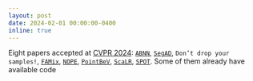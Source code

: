 ```yaml
---
layout: post
date: 2024-02-01 00:00:00-0400
inline: true
---
```


Eight papers accepted at <a href="https://cvpr.thecvf.com/" target="_blank">CVPR 2024</a>: <a href="https://arxiv.org/abs/2312.15297" target="_blank">`ABNN`</a>, <a href="https://arxiv.org/abs/2405.04953" target="_blank">`SegAD`</a>, `Don’t drop your samples!`, <a href="https://arxiv.org/abs/2311.17922" target="_blank">`FAMix`</a>, <a href="https://nv-nguyen.github.io/nope/" target="_blank">`NOPE`</a>, <a href="https://arxiv.org/abs/2312.00703" target="_blank">`PointBeV`</a>, <a href="https://arxiv.org/abs/2310.17504" target="_blank">`ScaLR`</a>, <a href="https://arxiv.org/abs/2312.00648" target="_blank">`SPOT`</a>. Some of them already have available code
